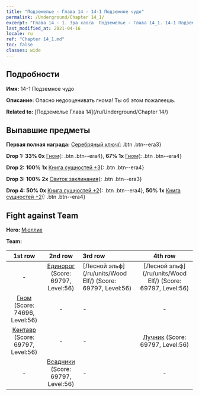 ```yaml
---
title: "Подземелье - Глава 14 - 14-1 Подземное чудо"
permalink: /Underground/Chapter 14_1/
excerpt: "Глава 14 - 1. Эра хаоса  Подземелье - Глава 14_1. 14-1 Подземное чудо"
last_modified_at: 2021-04-16
locale: ru
ref: "Chapter 14_1.md"
toc: false
classes: wide
---
```


## Подробности

 **Имя:** 14-1 Подземное чудо

 **Описание:** Опасно недооценивать гнома! Ты об этом пожалеешь.

 **Related to:** [Подземелье Глава 14](/ru/Underground/Chapter 14/)

## Выпавшие предметы

 **Первая полная награда:** [Серебряный ключ](/ru/Items/con_693/){: .btn .btn--era3}

 **Drop 1:** **33% 0x** [Гном](/ru/Items/unt_200/){: .btn .btn--era4}, **67% 1x** [Гном](/ru/Items/unt_200/){: .btn .btn--era4}

 **Drop 2:** **100% 1x** [Книга сущностей +3](/ru/Items/mat_60/){: .btn .btn--era4}

 **Drop 3:** **100% 2x** [Свиток заклинания](/ru/Items/con_694/){: .btn .btn--era3}

 **Drop 4:** **50% 0x** [Книга сущностей +2](/ru/Items/mat_53/){: .btn .btn--era4}, **50% 1x** [Книга сущностей +2](/ru/Items/mat_53/){: .btn .btn--era4}


## Fight against Team
 **Hero:** [Мюллих](/ru/heroes/Mullich/)

 **Team:**


  | 1st row | 2nd row | 3rd row | 4th row |
  |:----:|:----:|:----|:----:|
  | - | [Единорог](/ru/units/Unicorn/) (Score: 69797, Level:56)  | [Лесной эльф](/ru/units/Wood Elf/) (Score: 69797, Level:56)  | [Лесной эльф](/ru/units/Wood Elf/) (Score: 69797, Level:56)  |
  | [Гном](/ru/units/Dwarf/) (Score: 74696, Level:56)  | - | - | - |
  | [Кентавр](/ru/units/Centaur/) (Score: 69797, Level:56)  | - | - | [Лучник](/ru/units/Marksman/) (Score: 69797, Level:56)  |
  | - | [Всадники](/ru/units/Cavalier/) (Score: 69797, Level:56)  | - | - |



